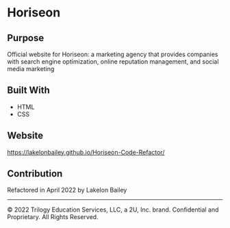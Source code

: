 # Horiseon


## Purpose
Official website for Horiseon: a marketing agency that provides companies with search engine optimization, online reputation management, and social media marketing

## Built With
* HTML
* CSS

## Website
https://lakelonbailey.github.io/Horiseon-Code-Refactor/

## Contribution
Refactored in April 2022 by Lakelon Bailey

- - -
© 2022 Trilogy Education Services, LLC, a 2U, Inc. brand. Confidential and Proprietary. All Rights Reserved.
